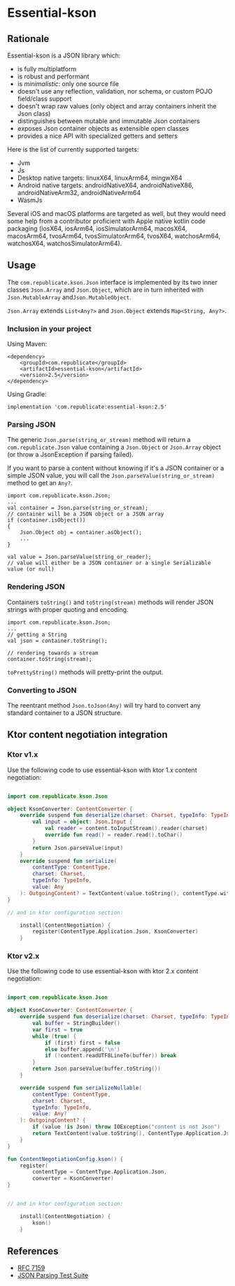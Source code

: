 # Essential-kson

## Rationale

Essential-kson is a JSON library which:

- is fully multiplatform
- is robust and performant
- is *minimalistic*: only one source file
- doesn't use any reflection, validation, nor schema, or custom POJO field/class support
- doesn't wrap raw values (only object and array containers inherit the Json class)
- distinguishes between mutable and immutable Json containers
- exposes Json container objects as extensible open classes
- provides a nice API with specialized getters and setters

Here is the list of currently supported targets:

- Jvm
- Js
- Desktop native targets: linuxX64, linuxArm64, mingwX64
- Android native targets: androidNativeX64, androidNativeX86, androidNativeArm32, androidNativeArm64
- WasmJs

Several iOS and macOS platforms are targeted as well, but they would need some help from a contributor proficient with Apple native kotlin code packaging (iosX64, iosArm64, iosSimulatorArm64, macosX64, macosArm64, tvosArm64, tvosSimulatorArm64, tvosX64, watchosArm64, watchosX64, watchosSimulatorArm64).

## Usage

The `com.republicate.kson.Json` interface is implemented by its two inner classes `Json.Array` and `Json.Object`, which are in turn inherited with `Json.MutableArray` and`Json.MutableObject`.

`Json.Array` extends `List<Any?>` and `Json.Object` extends `Map<String, Any?>`.

### Inclusion in your project

Using Maven:

    <dependency>
        <groupId>com.republicate</groupId>
        <artifactId>essential-kson</artifactId>
        <version>2.5</version>
    </dependency>

Using Gradle:

    implementation 'com.republicate:essential-kson:2.5'

### Parsing JSON

The generic `Json.parse(string_or_stream)` method will return a `com.republicate.Json` value containing a `Json.Object` or `Json.Array` object (or throw a JsonException if parsing failed).

If you want to parse a content without knowing if it's a JSON container or a simple JSON value,
you will call the `Json.parseValue(string_or_stream)` method to get an `Any?`. 

    import com.republicate.kson.Json;
    ...
    val container = Json.parse(string_or_stream);
    // container will be a JSON object or a JSON array
    if (container.isObject())
    {
        Json.Object obj = container.asObject();
        ...
    }

    val value = Json.parseValue(string_or_reader);
    // value will either be a JSON container or a single Serializable value (or null)

### Rendering JSON

Containers `toString()` and `toString(stream)` methods will render JSON strings with proper quoting and encoding.

    import com.republicate.kson.Json;
    ...
    // getting a String
    val json = container.toString();

    // rendering towards a stream
    container.toString(stream);

`toPrettyString()` methods will pretty-print the output.

### Converting to JSON

The reentrant method `Json.toJson(Any)` will try hard to convert any standard container to a JSON structure.

## Ktor content negotiation integration

### Ktor v1.x

Use the following code to use essential-kson with ktor 1.x content negotiation:

```kotlin

import com.republicate.kson.Json

object KsonConverter: ContentConverter {
    override suspend fun deserialize(charset: Charset, typeInfo: TypeInfo, content: ByteReadChannel): Any? {
        val input = object: Json.Input {
            val reader = content.toInputStream().reader(charset)
            override fun read() = reader.read().toChar()
        }
        return Json.parseValue(input)
    }
    override suspend fun serialize(
        contentType: ContentType,
        charset: Charset,
        typeInfo: TypeInfo,
        value: Any
    ): OutgoingContent? = TextContent(value.toString(), contentType.withCharsetIfNeeded(charset))
}

// and in ktor configuration section:

    install(ContentNegotiation) {
        register(ContentType.Application.Json, KsonConverter)
    }


```

### Ktor v2.x

Use the following code to use essential-kson with ktor 2.x content negotiation:

```kotlin

import com.republicate.kson.Json

object KsonConverter: ContentConverter {
    override suspend fun deserialize(charset: Charset, typeInfo: TypeInfo, content: ByteReadChannel): Any? {
        val buffer = StringBuilder()
        var first = true
        while (true) {
            if (first) first = false
            else buffer.append('\n')
            if (!content.readUTF8LineTo(buffer)) break
        }
        return Json.parseValue(buffer.toString())
    }

    override suspend fun serializeNullable(
        contentType: ContentType,
        charset: Charset,
        typeInfo: TypeInfo,
        value: Any?
    ): OutgoingContent? {
        if (value !is Json) throw IOException("content is not Json")
        return TextContent(value.toString(), ContentType.Application.Json)
    }
}

fun ContentNegotiationConfig.kson() {
    register(
        contentType = ContentType.Application.Json,
        converter = KsonConverter)
}


// and in ktor configuration section:

    install(ContentNegotiation) {
        kson()
    }


```

## References

+ [RFC 7159](https://tools.ietf.org/html/rfc7159)
+ [JSON Parsing Test Suite](https://github.com/nst/JSONTestSuite)
